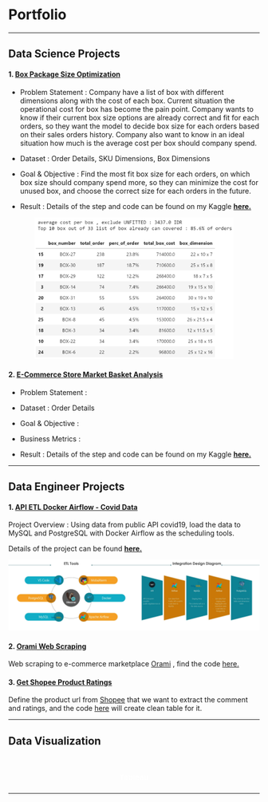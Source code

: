 # Portfolio
---
## Data Science Projects
#### 1. [Box Package Size Optimization](https://www.kaggle.com/code/anggoletomi/package-box-size-optimization)

- Problem Statement : Company have a list of box with different dimensions along with the cost of each box. Current situation the operational cost for box has become the pain point. Company wants to know if their current box size options are already correct and fit for each orders, so they want the model to decide box size for each orders based on their sales orders history. Company also want to know in an ideal situation how much is the average cost per box should company spend.

- Dataset : Order Details, SKU Dimensions, Box Dimensions

- Goal & Objective : Find the most fit box size for each orders, on which box size should company spend more, so they can minimize the cost for unused box, and choose the correct size for each orders in the future.

- Result : Details of the step and code can be found on my Kaggle <strong>[here.](https://www.kaggle.com/code/anggoletomi/package-box-size-optimization)</strong>

<center><img src="images/box_package_optimization_result.png?raw=true" width="400px"></center>

#### 2. [E-Commerce Store Market Basket Analysis](https://www.kaggle.com/code/anggoletomi/package-box-size-optimization)

- Problem Statement : 

- Dataset : Order Details

- Goal & Objective : 

- Business Metrics : 

- Result : Details of the step and code can be found on my Kaggle <strong>[here.](https://www.kaggle.com/code/anggoletomi/package-box-size-optimization)</strong>

---
## Data Engineer Projects

#### 1. [API ETL Docker Airflow - Covid Data](https://anggoletomi.github.io/md_pages/api_etl_pipeline_docker_airflow)

Project Overview : Using data from public API covid19, load the data to MySQL and PostgreSQL with Docker Airflow as the scheduling tools.

Details of the project can be found <strong>[here.](https://anggoletomi.github.io/md_pages/api_etl_pipeline_docker_airflow)</strong>

<center><img src="images/api_etl_docker_airflow_images/merge_001.jpg?raw=true" width="800px"></center>


#### 2. [Orami Web Scraping](https://anggoletomi.github.io/orami_web_scraping/orami_web_scraping.html)

Web scraping to e-commerce marketplace [Orami](https://www.orami.co.id/) , find the code [here.](https://anggoletomi.github.io/orami_web_scraping/orami_web_scraping.html)

#### 3. [Get Shopee Product Ratings](https://anggoletomi.github.io/get_rating_shopee/get_rating_shopee.html)

Define the product url from [Shopee](https://shopee.co.id/) that we want to extract the comment and ratings, and the code [here](https://anggoletomi.github.io/get_rating_shopee/get_rating_shopee.html) will create clean table for it.

---
## Data Visualization
<h1 align="center"><span style="color:#FFFFFF;font-weight:700;font-size:15px">
    Tableau
</span></h1>


---

